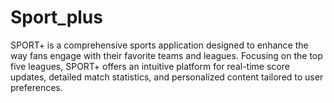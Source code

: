 # Sport_plus
SPORT+ is a comprehensive sports application designed to enhance the way fans engage with their favorite teams and leagues. Focusing on the top five leagues, SPORT+ offers an intuitive platform for real-time score updates, detailed match statistics, and personalized content tailored to user preferences.
